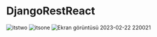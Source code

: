 # DjangoRestReact
![itstwo](https://user-images.githubusercontent.com/106343831/220763804-eadd7296-1c49-48f1-b0cd-bb6996c3fac7.png)
![itsone](https://user-images.githubusercontent.com/106343831/220764016-99d566e4-b489-45bf-ada2-65a3d4011125.png)
![Ekran görüntüsü 2023-02-22 220021](https://user-images.githubusercontent.com/106343831/220764283-6f952e2b-d210-4118-b72b-315d900d3975.png)
